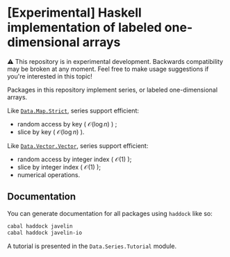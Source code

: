 # [Experimental] Haskell implementation of labeled one-dimensional arrays

:warning: This repository is in experimental development. Backwards compatibility may be broken at any moment. Feel free to make usage suggestions if you're interested in this topic!

Packages in this repository implement series, or labeled one-dimensional arrays.

Like [`Data.Map.Strict`](https://hackage.haskell.org/package/containers/docs/Data-Map-Strict.html), series support efficient:

* random access by key ( $\mathcal{O}\left( \log n \right)$ ) ;
* slice by key ( $\mathcal{O}\left( \log n \right)$ ).

Like [`Data.Vector.Vector`](https://hackage.haskell.org/package/vector/docs/Data-Vector.html), series support efficient:

* random access by integer index ( $\mathcal{O}\left( 1 \right)$ );
* slice by integer index ( $\mathcal{O}\left( 1 \right)$ );
* numerical operations.

## Documentation

You can generate documentation for all packages using `haddock` like so:

```bash
cabal haddock javelin
cabal haddock javelin-io
```

A tutorial is presented in the `Data.Series.Tutorial` module.